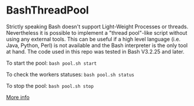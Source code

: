 # BashThreadPool

Strictly speaking Bash doesn't support Light-Weight Processes or threads.
Nevertheless it is possible to implement a "thread pool"-like script without using any external tools.
This can be useful if a high level language (i.e. Java, Python, Perl) is not available and the Bash
interpreter is the only tool at hand. The code used in this repo was tested in Bash V3.2.25 and later.

To start the pool:
`bash pool.sh start`

To check the workers statuses:
`bash pool.sh status`

To stop the pool:
`bash pool.sh stop`

[More info](https://www.celersms.com/threadpool-bash.htm)
